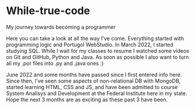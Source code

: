 # While-true-code
My journey towards becoming a programmer

Here you can take a look at all the way I've come. Everything started with programming logic and Portugol WebStudio.
In March 2022, I started studying SQL. While I wait for my classes to resume I watched some videos on Git and GitHub, Python and Java.
As soon as possible I also want to turn all my .por files into .py and .java ones :)

June 2022 and some months have passed since I first entered info here. Since then, I've seen some aspects of non-relational DB with MongoDB, started learning HTML, CSS and JS, and have been admitted to course System Analisys and Development at the Federal Institute here in my state.
Hope the next 3 months are as exciting as these past 3 have been.
